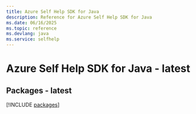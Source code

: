 ```yaml
---
title: Azure Self Help SDK for Java
description: Reference for Azure Self Help SDK for Java
ms.date: 06/16/2025
ms.topic: reference
ms.devlang: java
ms.service: selfhelp
---
```

# Azure Self Help SDK for Java - latest
## Packages - latest
[!INCLUDE [packages](self-help-index.md)]